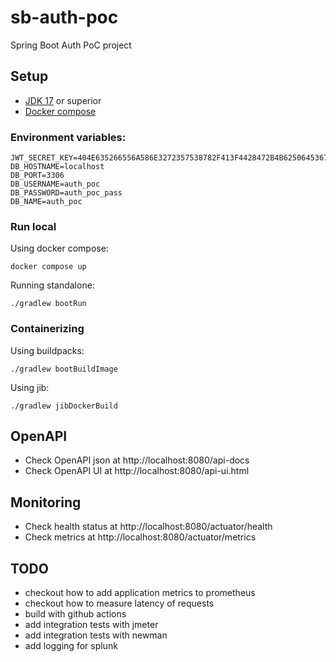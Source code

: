 # sb-auth-poc

Spring Boot Auth PoC project

## Setup

- [JDK 17](https://openjdk.org/projects/jdk/17/) or superior
- [Docker compose](https://docs.docker.com/compose/)

### Environment variables:

```
JWT_SECRET_KEY=404E635266556A586E3272357538782F413F4428472B4B6250645367566B5970
DB_HOSTNAME=localhost
DB_PORT=3306
DB_USERNAME=auth_poc
DB_PASSWORD=auth_poc_pass
DB_NAME=auth_poc
```

### Run local

Using docker compose:

```
docker compose up
```

Running standalone:

```
./gradlew bootRun
```

### Containerizing

Using buildpacks:
```
./gradlew bootBuildImage
```

Using jib:
```
./gradlew jibDockerBuild
```

## OpenAPI

- Check OpenAPI json at http://localhost:8080/api-docs
- Check OpenAPI UI at http://localhost:8080/api-ui.html

## Monitoring

- Check health status at http://localhost:8080/actuator/health
- Check metrics at http://localhost:8080/actuator/metrics


## TODO

- checkout how to add application metrics to prometheus
- checkout how to measure latency of requests
- build with github actions
- add integration tests with jmeter
- add integration tests with newman
- add logging for splunk
